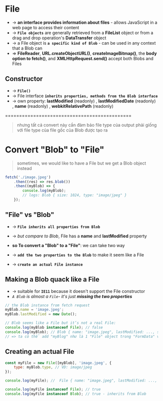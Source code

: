 # File
* -> **an interface provides information about files** - allows JavaScript in a web page to access their content
* -> **`File objects`** are generally retrieved from a **FileList** object or from a drag and drop operation's **DataTransfer** object
* -> a File object is **`a specific kind of Blob`** - can be used in any context that a Blob can 
* => **FileReader**, **URL.createObjectURL()**, **createImageBitmap()**, the **body option to fetch()**, and **XMLHttpRequest.send()** accept both Blobs and Files

## Constructor
* -> **`File()`**
* -> File interface **`inherits properties, methods from the Blob interface`**
* -> own property: **lastModified** (readonly) , **lastModifiedDate** (readonly) , **name** (readonly) , **webkitRelativePath** (readonly)

=============================================
> nhưng tất cả convert này cần đảm bảo file type của output phải giống với file type của file gốc của Blob được tạo ra

# Convert "Blob" to "File"
> sometimes, we would like to have a File but we get a Blob object instead 

```js - Ex: when we use blob() on a fetch response object
fetch('./image.jpeg')
    .then((res) => res.blob())
    .then((myBlob) => {
        console.log(myBlob);
        // logs: Blob { size: 1024, type: "image/jpeg" }
    });
```

## "File" vs "Blob"
* -> **`File inherits all properties from Blob`**
* -> _but compare to Blob_, File has a **name** and **lastModified** property

* **so To convert a "Blob" to a "File"**: we can take two way
* -> **`add the two properties to the Blob`** to make it seem like a File
* -> **`create an actual File instance`**

## Making a Blob quack like a File
* -> suitable for **`IE11`** because it doesn't support the File constructor
* _`A Blob` is almost a `File`- it's just **missing the two properties**_

```js
// the Blob instance from fetch request
myBlob.name = 'image.jpeg';
myBlob.lastModified = new Date();

// Blob seems like a File but it’s not a real File:
console.log(myBlob instanceof File); // false
console.log(myBlob); // Blob { name: "image.jpeg", lastModified: ..., size: 1024, type: "image/jpeg" }
// => ta có thể add "myBlog" như là 1 "File" object trong "FormData" và gửi dưới dạng multipart cho server nhận như là 1 file
```

## Creating an actual File

```js
const myFile = new File([myBlob], 'image.jpeg', {
    type: myBlob.type, // VD: image/jpeg
});

console.log(myFile); //  File { name: "image.jpeg", lastModified: ..., size: 1024, type: "image/jpeg" }

console.log(myFile instanceof File); // true
console.log(myFile instanceof Blob); // true - inherits from Blob 
```
